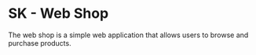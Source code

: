 # SK - Web Shop

The web shop is a simple web application that allows users to browse and purchase products.
